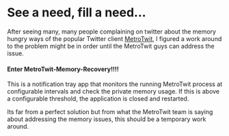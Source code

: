 # See a need, fill a need...

After seeing many, many people complaining on twitter about the memory hungry ways of the popular Twitter client [MetroTwit](http://www.metrotwit.com/), I figured a work around to the problem might be in order until the MetroTwit guys can address the issue.

#### Enter MetroTwit-Memory-Recovery!!!!

This is a notification tray app that monitors the running MetroTwit process at configurable intervals and check the private memory usage. If this is above a configurable threshold, the application is closed and restarted.

Its far from a perfect solution but from what the MetroTwit team is saying about addressing the memory issues, this should be a temporary work around.
